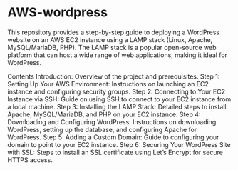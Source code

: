 # AWS-wordpress
This repository provides a step-by-step guide to deploying a WordPress website on an AWS EC2 instance using a LAMP stack (Linux, Apache, MySQL/MariaDB, PHP). The LAMP stack is a popular open-source web platform that can host a wide range of web applications, making it ideal for WordPress.

Contents
Introduction: Overview of the project and prerequisites.
Step 1: Setting Up Your AWS Environment: Instructions on launching an EC2 instance and configuring security groups.
Step 2: Connecting to Your EC2 Instance via SSH: Guide on using SSH to connect to your EC2 instance from a local machine.
Step 3: Installing the LAMP Stack: Detailed steps to install Apache, MySQL/MariaDB, and PHP on your EC2 instance.
Step 4: Downloading and Configuring WordPress: Instructions on downloading WordPress, setting up the database, and configuring Apache for WordPress.
Step 5: Adding a Custom Domain: Guide to configuring your domain to point to your EC2 instance.
Step 6: Securing Your WordPress Site with SSL: Steps to install an SSL certificate using Let’s Encrypt for secure HTTPS access.
